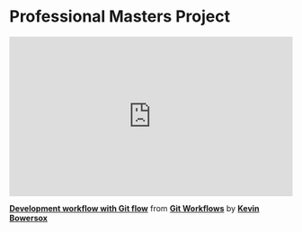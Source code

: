 <h1>Professional Masters Project</h1>

<div style="position:relative;height:0;padding-bottom:56.25%"><iframe width="640" height="360" src="https://www.linkedin.com/learning/embed/git-workflows/development-workflow-with-git-flow?autoplay=false&claim=AQExsZ_2yPH31QAAAZkEWhCLxMT7HQ7ANr-S18IXavCVfKTF_DKbYdGAlumTWttZ0odqYlKxageEN5cXyzAwrcMc10EhOu7lFVR4xCTyF2wghegBgWlEz8RZu2TSKqic_haADhko9p7uIuxqDHkGmgG_KlHQ90NYnUW8z3ba_NlP2PUI9O0wj8QH93i0DbeNtZ1zUg0-kHOcumeAU1LNYmEvv2vsWj6pcDqmb7thOpI3ElAe2S-fdPKEA-G-qG8mMgK1z6hr6D_TAbjLSgUIonMsaPU93IBMbLh8PFibYENs63Mi_rPiHKJPKUVcrHI3FSw7-pj3ubFB-ul1Arj-zj2315Zx9RbJL8JBssfa3Wg1TN0IdBVzAKqBxHYo7TyCn0_6YSKodQ0UzcQXOaR2kj7bxmzKDc2dmjeifeHl8O5UXEJVRSw6oENmLFYkAjrYCwTf1Da9clUMIGO91tc0Au7EbOAGceza7gvSejWPzS4j7LzN4uFGhnLzrNSGqlkVAsMVleEuz-woxt7RtIDjrIkm2vl2wEf4zu0lF2-cYgzlAUsPuRD3lTIm8ZatTlA4u7iICR0X0jqhlo5WZTeCXZgl8av6FBMVTjioBQNzcoqj9C_lTKRE70vBYerB610Q90AyZDLZ39XBPlCv86ogEeRkcMY-jKBCAwkD0XXJHBmZVNZXhrIOic4SSpIjxdacgxMS3HCQEJvDfZ4_-ObfMsSXwNTBBJbRkk011SOXfFhZeA7lVRYqLjf43PlUP0uQ13u6vjyGTxpCcHHKP8VTdnZK8TN-EYwnbp4u-GTs4GFJdeDKfuDLVSKxOdy4XnccMBFY1mblvU6fZ9JXAeK71Bq2Ttk0ZfRuSHZuToMVZZaXPSUfgGo3xcMOlZuw1la6vzWtnVRdVCIgyH9nIsAJpjGUkcv3qhkVrEecT8fNZcp1KOLd1-R8Sn0F3xysJgWzdFztiA2fVk1vyieyWDsqk-eU6BjcppAUPeqpaw0CBNLIA62j9S96ixHhYlwV7fGIbeYjUWo8HA4O6BZBizIvxovttqv53hqVS1coaZcUa6auBcRwBkh8GeQSbNWgeBiFVrUSjFKi_TYRyK9bbQVH9MJF35WrUfJNnqfQmMdvAupCtCiI8UixDRtdsbO3gDYXjwNk_vfT5u0oP2YQSCZ0XGdntIAXxk-VA2a3y7PgRNa3JoJMzjgrWL6sTtrMR1h5Z6OqS63MbVCRMZVJQCuSI7HdY8o" mozallowfullscreen="true" webkitallowfullscreen="true" allowfullscreen="true" frameborder="0" style="position:absolute;width:100%;height:100%;left:0"></iframe></div><p><strong><a href="https://www.linkedin.com/learning/git-workflows/development-workflow-with-git-flow?trk=embed_lil">Development workflow with Git flow</a></strong> from <strong><a href="https://www.linkedin.com/learning/git-workflows?trk=embed_lil">Git Workflows</a></strong> by <strong><a href="https://www.linkedin.com/learning/instructors/kevin-bowersox?trk=embed_lil">Kevin Bowersox</a></strong></p>
